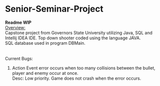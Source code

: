 # Senior-Seminar-Project
<b> Readme WIP </b><br>
<u>Overview:<br></u>
Capstone project from Governors State University utilizing Java, SQL and Intellij IDEA IDE.
Top down shooter coded using the language JAVA.<br>
SQL database used in program DBMain. <br>
<br>
<br>
Current Bugs:<br>
  1. Action Event error occurs when too many collisions between the bullet, player and enemy occur at once.  <br>
  Desc: Low priority.  Game does not crash when the error occurs.  

